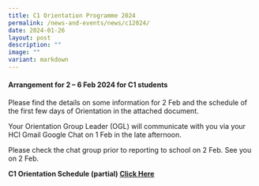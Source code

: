 ```yaml
---
title: C1 Orientation Programme 2024
permalink: /news-and-events/news/c12024/
date: 2024-01-26
layout: post
description: ""
image: ""
variant: markdown
---
```

<h4><strong>Arrangement for 2 – 6 Feb 2024 for C1 students</strong></h4>
<p>Please find the details on some information for 2 Feb and the schedule
    of the first few days of Orientation in the attached document.</p>
<p>Your Orientation Group Leader (OGL) will communicate with you via your
    HCI Gmail Google Chat on 1 Feb in the late afternoon.</p>
<p>Please check the chat group prior to reporting to school on 2 Feb. See
    you on 2 Feb.</p>
<p></p>

<p><strong>C1 Orientation Schedule (partial) <a target="_blank" rel="noopener noreferrer nofollow" href="/files/College/orientation_schedule_2024.pdf">Click Here</a></strong></p>
<h1></h1>
<p></p>